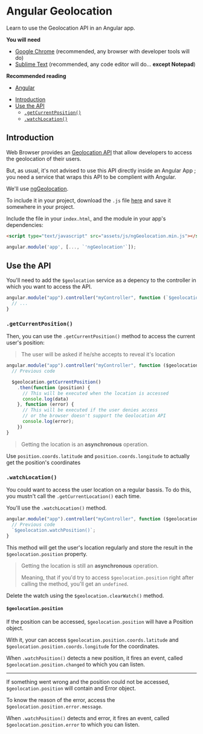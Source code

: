 # Angular Geolocation

Learn to use the Geolocation API in an Angular app.

<!-- slide-include ../../BANNER.md -->

**You will need**

* [Google Chrome][chrome] (recommended, any browser with developer tools will do)
* [Sublime Text][sublime] (recommended, any code editor will do... **except Notepad**)

**Recommended reading**

* [Angular][ng]

<!-- START doctoc generated TOC please keep comment here to allow auto update -->
<!-- DON'T EDIT THIS SECTION, INSTEAD RE-RUN doctoc TO UPDATE -->


- [Introduction](#introduction)
- [Use the API](#use-the-api)
  - [`.getCurrentPosition()`](#getcurrentposition)
  - [`.watchLocation()`](#watchlocation)

<!-- END doctoc generated TOC please keep comment here to allow auto update -->

## Introduction

Web Browser provides an [Geolocation API][geoapi-doc] that allow developers to access the geolocation of their users.

But, as usual, it's not advised to use this API directly inside an Angular App ; you need a service that wraps this API to be complient with Angular.

We'll use [ngGeolocation][ngloc].

To include it in your project, download the `.js` file [here][ngloc-file] and save it somewhere in your project.

Include the file in your `index.html`, and the module in your app's dependencies:

```html
<script type="text/javascript" src="assets/js/ngGeolocation.min.js"></script>
```

```js
angular.module('app', [..., `'ngGeolocation'`]);
```

## Use the API

<!-- slide-front-matter class: middle -->

You'll need to add the `$geolocation` service as a depency to the controller in which you want to access the API.

```js
angular.module("app").controller("myController", function (`$geolocation`) {
  // ...
}
```
### `.getCurrentPosition()`

Then, you can use the `.getCurrentPosition()` method to access the current user's position:

> The user will be asked if he/she accepts to reveal it's location

```js
angular.module("app").controller("myController", function ($geolocation) {
  // Previous code

  $geolocation.getCurrentPosition()
    .then(function (position) {
      // This will be executed when the location is accessed
      console.log(data)
    }, function (error) {
      // This will be executed if the user denies access
      // or the browser doesn't support the Geolocation API
      console.log(error);
    })
}
```
> Getting the location is an **asynchronous** operation.

Use `position.coords.latitude` and `position.coords.longitude` to actually get the position's coordinates

### `.watchLocation()`

You could want to access the user location on a regular bassis. To do this, you mustn't call the `.getCurrentLocation()` each time.

You'll use the `.watchLocation()` method.

```js
angular.module("app").controller("myController", function ($geolocation) {
  // Previous code
  `$geolocation.watchPosition()`;
}
```
This method will get the user's location regularly and store the result in the `$geolocation.position` property.

> Getting the location is still an **asynchronous** operation.
> 
> Meaning, that if you'd try to access `$geolocation.position` right after calling the method, you'll get an `undefined`.

Delete the watch using the `$geolocation.clearWatch()` method.

#### `$geolocation.position`

If the position can be accessed, `$geolocation.position` will have a Position object.

With it, your can access `$geolocation.position.coords.latitude` and `$geolocation.position.coords.longitude` for the coordinates.

When `.watchPosition()` detects a new position, it fires an event, called `$geolocation.position.changed` to which you can listen.

----

If something went wrong and the position could not be accessed, `$geolocation.position` will contain and Error object.

To know the reason of the error, access the `$geolocation.position.error.message`.

When `.watchPosition()` detects and error, it fires an event, called `$geolocation.position.error` to which you can listen.

[ng]: ../angular
[chrome]: https://www.google.com/chrome/
[sublime]: https://www.sublimetext.com/
[geoapi-doc]: https://developer.mozilla.org/en-US/docs/Web/API/Geolocation/Using_geolocation
[ngloc]: https://github.com/ninjatronic/ngGeolocation
[ngloc-file]: https://github.com/ninjatronic/ngGeolocation/blob/master/ngGeolocation.min.js